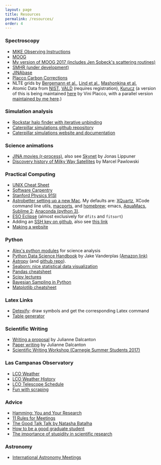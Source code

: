 ```yaml
---
layout: page
title: Resources
permalink: /resources/
order: 4
---
```


### Spectroscopy
* [MIKE Observing Instructions](https://github.com/alexji/mikerun)
* [MOOG](http://www.as.utexas.edu/~chris/moog.html)
* [My version of MOOG 2017 (includes Jen Sobeck's scattering routines)](https://github.com/alexji/moog17scat)
* [SMHR (under development)](https://github.com/andycasey/smhr)
* [JINAbase](http://jinabase.pythonanywhere.com/)
* [Placco Carbon Corrections](http://vplacco.pythonanywhere.com/)
* NLTE grids by [Bergemann et al.](http://nlte.mpia.de/), [Lind et al.](http://www.inspect-stars.com/cp/application.py/), [Mashonkina et al.](http://spectrum.inasan.ru/nLTE/)
* Atomic Data from [NIST](https://physics.nist.gov/PhysRefData/ASD/lines_form.html), [VALD](http://vald.astro.univie.ac.at/~vald3/php/vald.php) (requires registration), [Kurucz](http://kurucz.harvard.edu/linelists.html) (a version of this is being maintained [here](https://github.com/vmplacco/linemake) by Vini Placco, with a parallel version [maintained by me here](https://github.com/alexji/linemake).)

### Simulation analysis
* [Rockstar halo finder with iterative unbinding](https://bitbucket.org/alexji/rockstar)
* [Caterpillar simulations github repository](https://github.com/caterpillarproject/)
* [Caterpillar simulations website and documentation](http://www.caterpillarproject.org/)

### Science animations
* [JINA movies (r-process)](http://www.jinaweb.org/html/movies.html), also see [Skynet](http://jonaslippuner.com/research/skynet/) by Jonas Lippuner
* [Discovery history of Milky Way Satellites](http://marcelpawlowski.com/wp-content/uploads3/MWsatellites_discoveries.mp4) by Marcel Pawlowski

### Practical Computing
* [UNIX Cheat Sheet](/UNIXCheatSheet.pdf)
* [Software Carpentry](https://software-carpentry.org/)
* [Stanford Physics 91SI](https://web.stanford.edu/class/physics91SI/cgi-bin/?page_id=13)
* [Astrobetter setting up a new Mac](http://www.astrobetter.com/wiki/Setup+a+New+Mac+for+Astronomy). My defaults are: [XQuartz](https://www.xquartz.org/), XCode command line utils, [macports](https://www.macports.org/), and [homebrew](https://brew.sh/); emacs, [AquaMacs](http://aquamacs.org/), [Sublime 2](https://www.sublimetext.com/2); [Anaconda (python 3)](https://conda.io/docs/user-guide/install/download.html).
* [ESO Eclipse](https://www.eso.org/sci/software/eclipse/) (almost exclusively for `dfits` and `fitsort`)
* Adding an [SSH key on github](https://help.github.com/articles/generating-a-new-ssh-key-and-adding-it-to-the-ssh-agent/), also see [this link](https://www.digitalocean.com/community/tutorials/how-to-configure-ssh-key-based-authentication-on-a-linux-server)
* [Making a website](https://astrosites.github.io/index.html)

### Python
* [Alex's python modules](https://github.com/alexji/alexmods) for science analysis
* [Python Data Science Handbook](https://github.com/jakevdp/PythonDataScienceHandbook) by Jake Vanderplas [(Amazon link)](https://www.amazon.com/_/dp/1491912057)
* [Astropy](http://www.astropy.org/) (and [github repo](https://github.com/astropy/astropy)).
* [Seaborn: nice statistical data visualization](https://seaborn.pydata.org/)
* [Pandas cheatsheet](https://nbviewer.jupyter.org/github/groverpr/learn_python_libraries/blob/master/pandas/pandas_cheatsheet.ipynb)
* [Scipy lectures](https://www.scipy-lectures.org/)
* [Bayesian Sampling in Python](https://github.com/alexji/cda-samplers)
* [Matplotlib cheatsheet](https://github.com/rougier/matplotlib-cheatsheet)

### Latex Links
* [Detexify](http://detexify.kirelabs.org/classify.html): draw symbols and get the corresponding Latex command
* [Table generator](https://www.tablesgenerator.com/)

### Scientific Writing
* [Writing a proposal](https://www.discovermagazine.com/the-sciences/unsolicited-advice-xiii-how-to-craft-a-well-argued-proposal) by Julianne Dalcanton
* [Paper writing](https://lavinia.as.arizona.edu/~gbesla/ASTR_520_Spring2017_files/Lecture21.pdf) by Julianne Dalcanton
* [Scientific Writing Workshop (Carnegie Summer Students 2017)](/scientific-writing-summer2017.pdf)

### Las Campanas Observatory
* [LCO Weather](http://weather.lco.cl/)
* [LCO Weather History](http://weather.lco.cl/clima/weather/Magellan/weathercalendar.html)
* [LCO Telescope Schedule](http://www.lco.cl/telescopes-information/telescope-schedules/)
* [Fun with scraping](https://github.com/alexji/scrapetelescopeschedule)

### Advice
* [Hamming: You and Your Research](http://www.cs.virginia.edu/~robins/YouAndYourResearch.html)
* [11 Rules for Meetings](https://www.nature.com/articles/d41586-019-02295-z)
* [The Good Talk Talk by Natasha Batalha](https://natashabatalha.github.io/GoodTalkTalk.pdf)
* [How to be a good graduate student](https://www.discovermagazine.com/the-sciences/unsolicited-advice-iv-how-to-be-a-good-graduate-student)
* [The importance of stupidity in scientific research](files/schwartz-2008.pdf)

### Astronomy
* [International Astronomy Meetings](http://www.cadc-ccda.hia-iha.nrc-cnrc.gc.ca/en/meetings/index.html)
